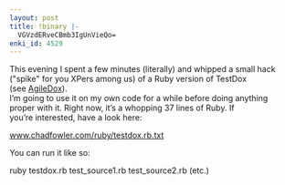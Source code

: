 ```yaml
---
layout: post
title: !binary |-
  VGVzdERveCBmb3IgUnVieQo=
enki_id: 4529
---
```


This evening I spent a few minutes (literally) and whipped a small
hack  
("spike&quot; for you XPers among us) of a Ruby version of TestDox  
(see <a
href="index.cgi/Computing/Programming/AgileDox.rdoc,v">AgileDox</a>).  
I’m going to use it on my own code for a while before doing anything  
proper with it. Right now, it’s a whopping 37 lines of Ruby. If  
you’re interested, have a look here:

<p>
<a
href="http://www.chadfowler.com/ruby/testdox.rb.txt">www.chadfowler.com/ruby/testdox.rb.txt</a>

</p>
<p>
You can run it like so:

</p>
      ruby testdox.rb test_source1.rb test_source2.rb (etc.)

